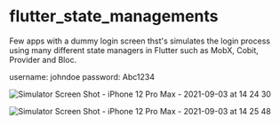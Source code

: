 # flutter_state_managements
Few apps with a dummy login screen thst's simulates the login process using many different state managers in Flutter such as MobX, Cobit, Provider and Bloc.


username: johndoe
password: Abc1234

![Simulator Screen Shot - iPhone 12 Pro Max - 2021-09-03 at 14 24 30](https://user-images.githubusercontent.com/856617/132012514-8d895c4b-0e82-4659-b9b1-f2bc2f669565.png)

![Simulator Screen Shot - iPhone 12 Pro Max - 2021-09-03 at 14 25 48](https://user-images.githubusercontent.com/856617/132012596-ed578717-6058-4c0b-990c-8934a51ab211.png)


